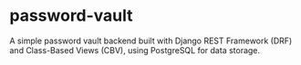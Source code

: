 # password-vault
A simple password vault backend built with Django REST Framework (DRF) and Class-Based Views (CBV), using PostgreSQL for data storage.
